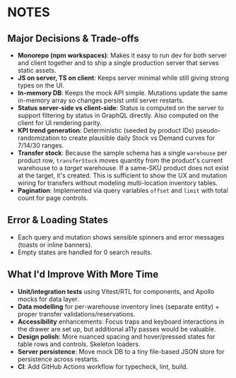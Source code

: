 # NOTES

## Major Decisions & Trade-offs
- **Monorepo (npm workspaces)**: Makes it easy to run dev for both server and client together and to ship a single production server that serves static assets.
- **JS on server, TS on client**: Keeps server minimal while still giving strong types on the UI.
- **In-memory DB**: Keeps the mock API simple. Mutations update the same in-memory array so changes persist until server restarts.
- **Status server-side vs client-side**: Status is computed on the server to support filtering by status in GraphQL directly. Also computed on the client for UI rendering parity.
- **KPI trend generation**: Deterministic (seeded by product IDs) pseudo-randomization to create plausible daily Stock vs Demand curves for 7/14/30 ranges.
- **Transfer stock**: Because the sample schema has a single `warehouse` per product row, `transferStock` moves quantity from the product's current warehouse to a *target* warehouse. If a same-SKU product does not exist at the target, it's created. This is sufficient to show the UX and mutation wiring for transfers without modeling multi-location inventory tables.
- **Pagination**: Implemented via query variables `offset` and `limit` with total count for page controls.

## Error & Loading States
- Each query and mutation shows sensible spinners and error messages (toasts or inline banners).
- Empty states are handled for 0 search results.

## What I'd Improve With More Time
- **Unit/integration tests** using Vitest/RTL for components, and Apollo mocks for data layer.
- **Data modelling** for per-warehouse inventory lines (separate entity) + proper transfer validations/reservations.
- **Accessibility** enhancements: Focus traps and keyboard interactions in the drawer are set up, but additional a11y passes would be valuable.
- **Design polish**: More nuanced spacing and hover/pressed states for table rows and controls. Skeleton loaders.
- **Server persistence**: Move mock DB to a tiny file-based JSON store for persistence across restarts.
- **CI**: Add GitHub Actions workflow for typecheck, lint, build.
